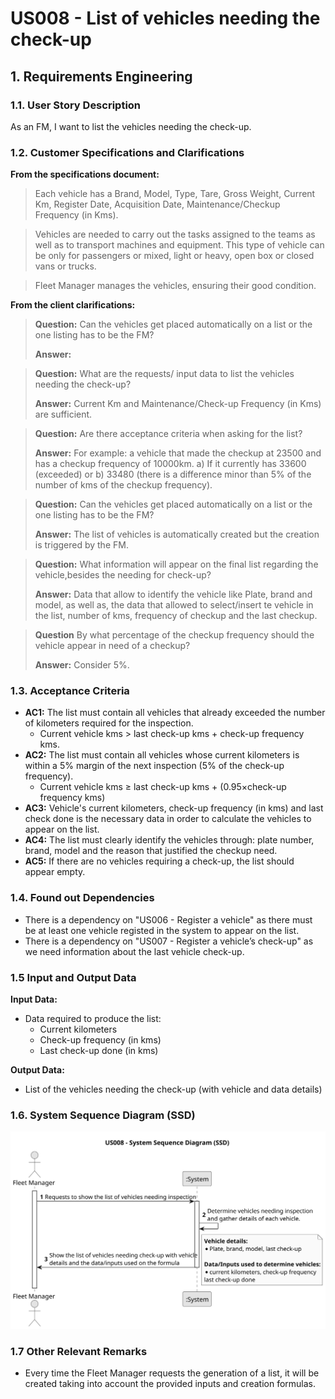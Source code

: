# US008 - List of vehicles needing the check-up


## 1. Requirements Engineering

### 1.1. User Story Description

As an FM, I want to list the vehicles needing the check-up.

### 1.2. Customer Specifications and Clarifications 

**From the specifications document:**

> Each vehicle has a Brand, Model, Type, Tare, Gross Weight, Current Km, Register Date, Acquisition Date, Maintenance/Checkup Frequency (in Kms).

> Vehicles are needed to carry out the tasks assigned to the teams as well as to transport
machines and equipment. This type of vehicle can be only for passengers or mixed,
light or heavy, open box or closed vans or trucks. 

> Fleet Manager manages the vehicles, ensuring their good condition.

**From the client clarifications:**

> **Question:** Can the vehicles get placed automatically on a list or the one listing has to be the FM?
>
> **Answer:** 

> **Question:** What are the requests/ input data to list the vehicles needing the check-up?
>
> **Answer:** Current Km and Maintenance/Check-up Frequency (in Kms) are sufficient.

> **Question:** Are there acceptance criteria when asking for the list?
> 
> **Answer:** For example:
a vehicle that made the checkup at 23500 and has a checkup frequency of 10000km.
a) If it currently has 33600 (exceeded) or
b) 33480 (there is a difference minor than 5% of the number of kms of the checkup frequency).

> **Question:** Can the vehicles get placed automatically on a list or the one listing has to be the FM?
> 
> **Answer:** The list of vehicles is automatically created but the creation is triggered by the FM.

> **Question:** What information will appear on the final list regarding the vehicle,besides the needing for check-up?
> 
> **Answer:** Data that allow to identify the vehicle like Plate, brand and model, as well as, the data that allowed to select/insert te vehicle in the list, number of kms, frequency of checkup and the last checkup.

>**Question** By what percentage of the checkup frequency should the vehicle appear in need of a checkup?
> 
> **Answer:** Consider 5%.

### 1.3. Acceptance Criteria

* **AC1:** The list must contain all vehicles that already exceeded the number of kilometers required for the inspection.
  * Current vehicle kms > last check-up kms + check-up frequency kms.
* **AC2:** The list must contain all vehicles whose current kilometers is within a 5% margin of the next inspection (5% of the check-up frequency).
    * Current vehicle kms ≥ last check-up kms + (0.95×check-up frequency kms)
* **AC3:** Vehicle's current kilometers, check-up frequency (in kms) and last check done is the necessary data in order to calculate the vehicles to appear on the list.
* **AC4:** The list must clearly identify the vehicles through: plate number, brand, model and the reason that justified the checkup need.
* **AC5:** If there are no vehicles requiring a check-up, the list should appear empty.

### 1.4. Found out Dependencies

* There is a dependency on "US006 - Register a vehicle" as there must be at least one vehicle registed in the system to appear on the list. 
* There is a dependency on "US007 - Register a vehicle’s check-up" as we need information about the last vehicle check-up.


### 1.5 Input and Output Data

**Input Data:**

* Data required to produce the list:
    * Current kilometers
    * Check-up frequency (in kms)
    * Last check-up done (in kms)

**Output Data:**

* List of the vehicles needing the check-up (with vehicle and data details)


### 1.6. System Sequence Diagram (SSD)

![System Sequence Diagram](svg/us008-system-sequence-diagram.svg)

### 1.7 Other Relevant Remarks

* Every time the Fleet Manager requests the generation of a list, it will be created taking into account the provided inputs and creation formulas.
